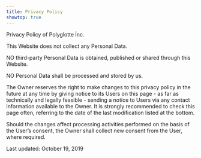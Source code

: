 ```yaml
---
title: Privacy Policy
showtop: true
---
```


Privacy Policy of Polyglotte İnc.

This Website does not collect any Personal Data.

NO third-party Personal Data is obtained, published or
shared through this Website.

NO Personal Data shall be processed and stored by us.


The Owner reserves the right to make changes to this
privacy policy in the future at any time by giving
notice to its Users on this page - as far as technically and
legally feasible - sending a notice to Users via any
contact information available to the Owner. It is
strongly recommended to check this page often, referring
to the date of the last modification listed at the bottom.

Should the changes affect processing activities performed
on the basis of the User’s consent, the Owner shall collect
new consent from the User, where required.

Last updated: October 19, 2019

